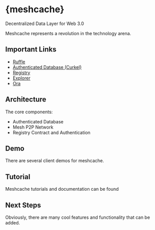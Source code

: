 # {meshcache}
Decentralized Data Layer for Web 3.0


Meshcache represents a revolution in the technology arena. 


## Important Links

- [Ruffle](https://github.com/chasesmith95/meshcache/tree/master/authenticated%20data/ruffle)
- [Authenticated Database (Curkel)](https://github.com/chasesmith95/meshcache/tree/master/authenticated%20data/curkel-db)
- [Registry](https://github.com/chasesmith95/meshcache/tree/master/registry)
- [Explorer](https://github.com/chasesmith95/meshcache/tree/master/meshcache-explorer)
- [Ora](https://github.com/chasesmith95/ora/blob/master/demo/README.md)

## Architecture 

The core components:

- Authenticated Database 
- Mesh P2P Network 
- Registry Contract and Authentication

## Demo
There are several client demos for meshcache. 

## Tutorial
Meshcache tutorials and documentation can be found


## Next Steps
Obviously, there are many cool features and functionality that can be added.
